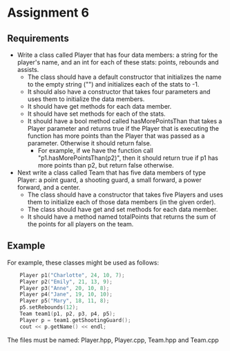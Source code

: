 # Assignment 6
## Requirements
 - Write a class called Player that has four data members: a string for the player's name, and an int for each of these stats: points, rebounds and assists. 
     - The class should have a default constructor that initializes the name to the empty string ("") and initializes each of the stats to -1.
     - It should also have a constructor that takes four parameters and uses them to initialize the data members.
     - It should have get methods for each data member.
     - It should have set methods for each of the stats.
     - It should have a bool method called hasMorePointsThan that takes a Player parameter and returns true if the Player that is executing the function has more points than the Player that was passed as a parameter. Otherwise it should return false. 
        - For example, if we have the function call "p1.hasMorePointsThan(p2)", then it should return true if p1 has more points than p2, but return false otherwise.
 - Next write a class called Team that has five data members of type Player: a point guard, a shooting guard, a small forward, a power forward, and a center.
     - The class should have a constructor that takes five Players and uses them to initialize each of those data members (in the given order).
     - The class should have get and set methods for each data member. 
     - It should have a method named totalPoints that returns the sum of the points for all players on the team.

## Example
For example, these classes might be used as follows:
```C++
    Player p1("Charlotte", 24, 10, 7);
    Player p2("Emily", 21, 13, 9);
    Player p3("Anne", 20, 10, 8);
    Player p4("Jane", 19, 10, 10);
    Player p5("Mary", 18, 11, 8);
    p5.setRebounds(12);
    Team team1(p1, p2, p3, p4, p5);
    Player p = team1.getShootingGuard();
    cout << p.getName() << endl;
```

The files must be named: Player.hpp, Player.cpp, Team.hpp and Team.cpp